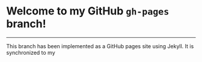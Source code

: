 # Welcome to my GitHub `gh-pages` branch!

---

This branch has been implemented as a GitHub pages site using Jekyll. 
It is synchronized to my

<!--stackedit_data:
eyJoaXN0b3J5IjpbLTkxMzgwMjQzN119
-->
